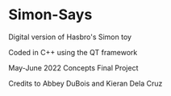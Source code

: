 # Simon-Says
Digital version of Hasbro's Simon toy

Coded in C++ using the QT framework

May-June 2022 Concepts Final Project

Credits to Abbey DuBois and Kieran Dela Cruz
